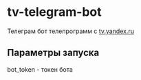 # tv-telegram-bot
Телеграм бот телепрограмм с [tv.yandex.ru](https://tv.yandex.ru/)

## Параметры запуска
bot_token - токен бота